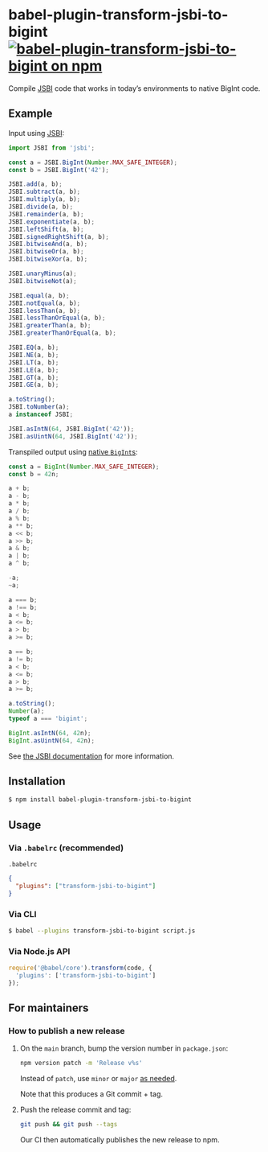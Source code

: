 # babel-plugin-transform-jsbi-to-bigint [![babel-plugin-transform-jsbi-to-bigint on npm](https://img.shields.io/npm/v/babel-plugin-transform-jsbi-to-bigint)](https://www.npmjs.com/package/babel-plugin-transform-jsbi-to-bigint)

Compile [JSBI](https://github.com/GoogleChromeLabs/jsbi) code that works in today’s environments to native BigInt code.

## Example

Input using [JSBI](https://github.com/GoogleChromeLabs/jsbi):

```js
import JSBI from 'jsbi';

const a = JSBI.BigInt(Number.MAX_SAFE_INTEGER);
const b = JSBI.BigInt('42');

JSBI.add(a, b);
JSBI.subtract(a, b);
JSBI.multiply(a, b);
JSBI.divide(a, b);
JSBI.remainder(a, b);
JSBI.exponentiate(a, b);
JSBI.leftShift(a, b);
JSBI.signedRightShift(a, b);
JSBI.bitwiseAnd(a, b);
JSBI.bitwiseOr(a, b);
JSBI.bitwiseXor(a, b);

JSBI.unaryMinus(a);
JSBI.bitwiseNot(a);

JSBI.equal(a, b);
JSBI.notEqual(a, b);
JSBI.lessThan(a, b);
JSBI.lessThanOrEqual(a, b);
JSBI.greaterThan(a, b);
JSBI.greaterThanOrEqual(a, b);

JSBI.EQ(a, b);
JSBI.NE(a, b);
JSBI.LT(a, b);
JSBI.LE(a, b);
JSBI.GT(a, b);
JSBI.GE(a, b);

a.toString();
JSBI.toNumber(a);
a instanceof JSBI;

JSBI.asIntN(64, JSBI.BigInt('42'));
JSBI.asUintN(64, JSBI.BigInt('42'));
```

Transpiled output using [native `BigInt`s](https://developers.google.com/web/updates/2018/05/bigint):

```js
const a = BigInt(Number.MAX_SAFE_INTEGER);
const b = 42n;

a + b;
a - b;
a * b;
a / b;
a % b;
a ** b;
a << b;
a >> b;
a & b;
a | b;
a ^ b;

-a;
~a;

a === b;
a !== b;
a < b;
a <= b;
a > b;
a >= b;

a == b;
a != b;
a < b;
a <= b;
a > b;
a >= b;

a.toString();
Number(a);
typeof a === 'bigint';

BigInt.asIntN(64, 42n);
BigInt.asUintN(64, 42n);
```

See [the JSBI documentation](https://github.com/GoogleChromeLabs/jsbi) for more information.

## Installation

```sh
$ npm install babel-plugin-transform-jsbi-to-bigint
```

## Usage

### Via `.babelrc` (recommended)

`.babelrc`

```json
{
  "plugins": ["transform-jsbi-to-bigint"]
}
```

### Via CLI

```sh
$ babel --plugins transform-jsbi-to-bigint script.js
```

### Via Node.js API

```js
require('@babel/core').transform(code, {
  'plugins': ['transform-jsbi-to-bigint']
});
```

## For maintainers

### How to publish a new release

1. On the `main` branch, bump the version number in `package.json`:

    ```sh
    npm version patch -m 'Release v%s'
    ```

    Instead of `patch`, use `minor` or `major` [as needed](https://semver.org/).

    Note that this produces a Git commit + tag.

1. Push the release commit and tag:

    ```sh
    git push && git push --tags
    ```

    Our CI then automatically publishes the new release to npm.
